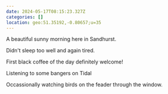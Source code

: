 ```yaml
---
date: 2024-05-17T08:15:23.327Z
categories: []
location: geo:51.35192,-0.80657;u=35
---
```

A beautiful sunny morning here in Sandhurst. 

Didn't sleep too well and again tired. 

First black coffee of the day definitely welcome! 

Listening to some bangers on Tidal

Occassionally watching birds on the feader through the window. 